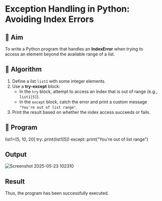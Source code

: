 # Exception Handling in Python: Avoiding Index Errors

## 🎯 Aim
To write a Python program that handles an **IndexError** when trying to access an element beyond the available range of a list.

## 🧠 Algorithm
1. Define a list `list1` with some integer elements.
2. Use a **try-except** block:
   - In the `try` block, attempt to access an index that is out of range (e.g., `list1[5]`).
   - In the `except` block, catch the error and print a custom message `"You're out of list range"`.
3. Print the result based on whether the index access succeeds or fails.

## 🧾 Program
list1=[5, 10, 20]
try:
print(list1[5]) 
except:
print("You're out of list range")

## Output

![Screenshot 2025-05-23 102310](https://github.com/user-attachments/assets/89891aba-c26c-4487-86e0-69dbb884ece5)

## Result
Thus, the program has been successfully executed.
